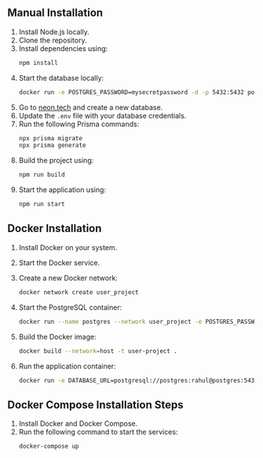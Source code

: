## Manual Installation

1. Install Node.js locally.
2. Clone the repository.
3. Install dependencies using:
   ```bash
   npm install
   ```
4. Start the database locally:
   ```bash
   docker run -e POSTGRES_PASSWORD=mysecretpassword -d -p 5432:5432 postgres
   ```
5. Go to [neon.tech](https://neon.tech) and create a new database.
6. Update the `.env` file with your database credentials.
7. Run the following Prisma commands:
   ```bash
   npx prisma migrate
   npx prisma generate
   ```
8. Build the project using:
   ```bash
   npm run build
   ```
9. Start the application using:
   ```bash
   npm run start
   ```

## Docker Installation

1. Install Docker on your system.
2. Start the Docker service.
3. Create a new Docker network:
   ```bash
   docker network create user_project
   ```

4. Start the PostgreSQL container:
   ```bash
   docker run --name postgres --network user_project -e POSTGRES_PASSWORD=rahul -d -p 5432:5432 postgres
   ```   
5. Build the Docker image:
   ```bash
   docker build --network=host -t user-project .
   ```

6. Run the application container:
   ```bash
   docker run -e DATABASE_URL=postgresql://postgres:rahul@postgres:5432/postgres --network user_project -p 3000:3000 user-project
   ```

## Docker Compose Installation Steps

1. Install Docker and Docker Compose.
2. Run the following command to start the services:
   ```bash
   docker-compose up
   ```